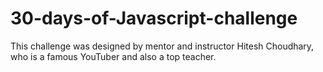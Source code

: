 # 30-days-of-Javascript-challenge
This challenge was designed by mentor and instructor Hitesh Choudhary, who is a famous YouTuber and also a top teacher.
